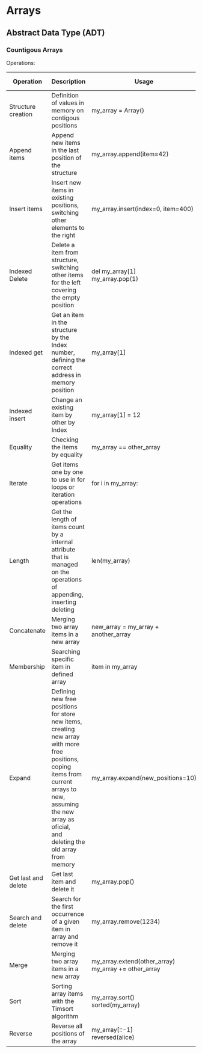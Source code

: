 # Arrays

## Abstract Data Type (ADT)

### Countigous Arrays

Operations:

| Operation              | Description                                                                                                                                                                                                                  | Usage                                                   | Pythonic method                                                   | Runtime complexity |
| ---------------------- |------------------------------------------------------------------------------------------------------------------------------------------------------------------------------------------------------------------------------| ------------------------------------------------------- |-------------------------------------------------------------------| ------------------ |
| Structure creation     | Definition of values in memory on contigous positions                                                                                                                                                                        | my_array = Array()                                      | def \_\_init\_\_(self, initial_positions=10, initial_items=None): | O(n) or o(1)       |
| Append items           | Append new items in the last position of the structure                                                                                                                                                                       | my_array.append(item=42)                                | def append(self, item):                                           | O(1)               |
| Insert items           | Insert new items in existing positions, switching other elements to the right                                                                                                                                                | my_array.insert(index=0, item=400)                      | def insert(self, index, item):                                    | O(n)               |
| Indexed Delete         | Delete a item from structure, switching other items for the left covering the empty position                                                                                                                                 | del my_array[1]<br>my_array.pop(1)                      | def \_\_delitem\_\_(self, index):                                 | O(n)               |
| Indexed get            | Get an item in the structure by the Index number, defining the correct address in memory position                                                                                                                            | my_array[1]                                             | def \_\_getitem\_\_(self, index):                                 | O(1)               |
| Indexed insert         | Change an existing item by other by Index                                                                                                                                                                                    | my_array[1] = 12                                        | def \_\_setitem\_\_(self, index, item):                           | O(1)               |
| Equality               | Checking the items by equality                                                                                                                                                                                               | my_array == other_array                                 | def \_\_eq\_\_(self, other):                                      | O(n)               |
| Iterate                | Get items one by one to use in for loops or iteration operations                                                                                                                                                             | for i in my_array:                                      | def \_\_iter\_\_(self):                                           | O(n)               |
| Length                 | Get the length of items count by a internal attribute that is managed on the operations of appending, inserting deleting                                                                                                     | len(my_array)                                           | def \_\_len\_\_(self):                                            | O(1)               |
| Concatenate            | Merging two array items in a new array                                                                                                                                                                                       | new_array = my_array + another_array                    | def \_\_add\_\_(self, other):                                     | O(n)               |
| Membership             | Searching specific item in defined array                                                                                                                                                                                     | item in my_array                                        | def \_\_contains\_\_(self, item):                                 | O(n) or (log n)    |
| Expand                 | Defining new free positions for store new items,<br>creating new array with more free positions,<br>coping items from current arrays to new,<br>assuming the new array as oficial,<br>and deleting the old array from memory | my_array.expand(new_positions=10)                       | def expand(self, new_positions):                                  | O(n)               |
| Get last and delete    | Get last item and delete it                                                                                                                                                                                                  | my_array.pop()                                          | def pop(self, index=None):                                        | O(1)               |
| Search and delete      | Search for the first occurrence of a given item in array and remove it                                                                                                                                                       | my_array.remove(1234)                                   | def remove(self, item):                                           | O(n)               |
| Merge                  | Merging two array items in a new array                                                                                                                                                                                       | my_array.extend(other_array)<br>my_array += other_array | def \_\_iadd\_\_(self, other):                                    | O(n2)              |
| Sort                   | Sorting array items with the Timsort algorithm                                                                                                                                                                               | my_array.sort()<br>sorted(my_array)                     | def \_\_lt\_\_(self, other):                                      | O(n log n)         |
| Reverse                | Reverse all positions of the array                                                                                                                                                                                           | my_array[::-1]<br>reversed(alice)                       | def \_\_reversed\_\_(self):                                       | O(n)               |